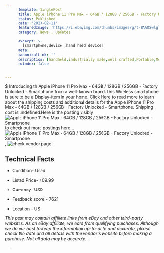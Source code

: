 ```yaml
---
      template: SinglePost
      title: Apple iPhone 11 Pro Max - 64GB / 128GB / 256GB - Factory Unlocked - Smartphone
      status: Published
      date: '2023-02-11'
      featuredImage: 'https://i.ebayimg.com/thumbs/images/g/t-8AAOSwlgljyEoi/s-l225.jpg'
      category: News , Updates

      excerpt: >-
        [smartphone,device ,hand held device]
      meta:
      canonicalLink: ''
      description: [handheld,industrially made,well crafted,Portable,Mobile,Compact,Convenient,Lightweight,Maneuverable,Man-portable,Miniature,Carriable,Hand-held,Light,Holdable,Transportable,Mobile device,Pocket-sized,On-the-go,Wireless,Cordless,Compact size,Convenient size, smartphone,device ,hand held device]
      noindex: false
      

---
```

$
      Introducing th Apple iPhone 11 Pro Max - 64GB / 128GB / 256GB - Factory Unlocked - Smartphone from a well-known brand.This Wireless smartphone is sure to be a Display-item in your home. [Click Here](https://www.ebay.com/itm/325504177956?hash=item4bc98f9724%3Ag%3At-8AAOSwlgljyEoi&mkevt=1&mkcid=1&mkrid=711-53200-19255-0&campid=%253CePNCampaignId%253E&customid=%253CreferenceId%253E&toolid=10049) to read more to learn about the shipping costs and additional details for the Apple iPhone 11 Pro Max - 64GB / 128GB / 256GB - Factory Unlocked - Smartphone. Shipping cost is undefined.Here is the posting visibly ![Apple iPhone 11 Pro Max - 64GB / 128GB / 256GB - Factory Unlocked - Smartphone](https://i.ebayimg.com/thumbs/images/g/t-8AAOSwlgljyEoi/s-l225.jpg) to check out more postings here... ![Apple iPhone 11 Pro Max - 64GB / 128GB / 256GB - Factory Unlocked - Smartphone](https://i.ebayimg.com/images/g/t-8AAOSwlgljyEoi/s-l1200.jpg), ![check vendor page](https://origin-galleryplus.ebayimg.com/ws/web/325504177956_2_0_1/225x225.jpg,https://origin-galleryplus.ebayimg.com/ws/web/325504177956_3_0_1/225x225.jpg,https://origin-galleryplus.ebayimg.com/ws/web/325504177956_4_0_1/225x225.jpg)'

      

 ## Technical Facts 



     
      

 - Condition- Used 


      

 - Listed Price- 409.99 


      

 - Currency- USD 


      

 - Feedback score - 7621 


      

 - Location - US 


      
      

 *_This post may contain affiliate links from eBay and other third-party websites. As an eBay affiliate, we earn from qualifying purchases. Although we do our best to keep the information up-to-date and accurate, please check the date and all details with the vendor's website before making a purchase. Not all data may be accurate._*




      -
